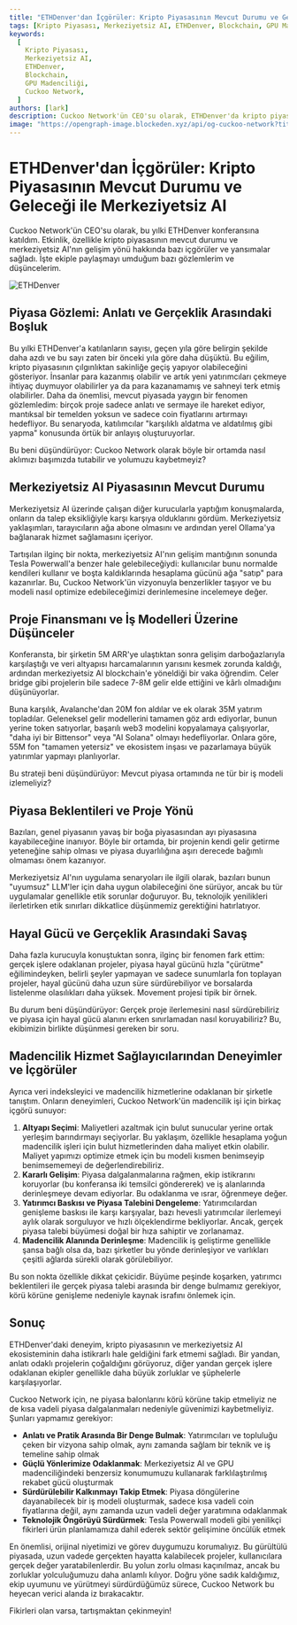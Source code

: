 ```yaml
---
title: "ETHDenver'dan İçgörüler: Kripto Piyasasının Mevcut Durumu ve Geleceği ile Merkeziyetsiz AI"
tags: [Kripto Piyasası, Merkeziyetsiz AI, ETHDenver, Blockchain, GPU Madenciliği]
keywords:
  [
    Kripto Piyasası,
    Merkeziyetsiz AI,
    ETHDenver,
    Blockchain,
    GPU Madenciliği,
    Cuckoo Network,
  ]
authors: [lark]
description: Cuckoo Network'ün CEO'su olarak, ETHDenver'da kripto piyasasının çılgınlıktan sakinliğe geçişini ve merkeziyetsiz AI'nın mevcut durumu ve gelecekteki yönünü gözlemledim. Bu makale, piyasa anlatıları ile gerçeklik arasındaki boşluğu, proje finansman stratejilerini ve teknolojik yeniliklerde etik sınırları nasıl koruyacağımızı araştırıyor.
image: "https://opengraph-image.blockeden.xyz/api/og-cuckoo-network?title=ETHDenver%27dan%20%C4%B0%C3%A7g%C3%B6r%C3%BCler%3A%20Kripto%20Piyasas%C4%B1n%C4%B1n%20Mevcut%20Durumu%20ve%20Gelece%C4%9Fi%20ile%20Merkeziyetsiz%20AI"
---
```


# ETHDenver'dan İçgörüler: Kripto Piyasasının Mevcut Durumu ve Geleceği ile Merkeziyetsiz AI

Cuckoo Network'ün CEO'su olarak, bu yılki ETHDenver konferansına katıldım. Etkinlik, özellikle kripto piyasasının mevcut durumu ve merkeziyetsiz AI'nın gelişim yönü hakkında bazı içgörüler ve yansımalar sağladı. İşte ekiple paylaşmayı umduğum bazı gözlemlerim ve düşüncelerim.

![ETHDenver](https://opengraph-image.blockeden.xyz/api/og-cuckoo-network?title=ETHDenver%27dan%20%C4%B0%C3%A7g%C3%B6r%C3%BCler%3A%20Kripto%20Piyasas%C4%B1n%C4%B1n%20Mevcut%20Durumu%20ve%20Gelece%C4%9Fi%20ile%20Merkeziyetsiz%20AI)

## Piyasa Gözlemi: Anlatı ve Gerçeklik Arasındaki Boşluk

Bu yılki ETHDenver'a katılanların sayısı, geçen yıla göre belirgin şekilde daha azdı ve bu sayı zaten bir önceki yıla göre daha düşüktü. Bu eğilim, kripto piyasasının çılgınlıktan sakinliğe geçiş yapıyor olabileceğini gösteriyor. İnsanlar para kazanmış olabilir ve artık yeni yatırımcıları çekmeye ihtiyaç duymuyor olabilirler ya da para kazanamamış ve sahneyi terk etmiş olabilirler. Daha da önemlisi, mevcut piyasada yaygın bir fenomen gözlemledim: birçok proje sadece anlatı ve sermaye ile hareket ediyor, mantıksal bir temelden yoksun ve sadece coin fiyatlarını artırmayı hedefliyor. Bu senaryoda, katılımcılar "karşılıklı aldatma ve aldatılmış gibi yapma" konusunda örtük bir anlayış oluşturuyorlar.

Bu beni düşündürüyor: Cuckoo Network olarak böyle bir ortamda nasıl aklımızı başımızda tutabilir ve yolumuzu kaybetmeyiz?

## Merkeziyetsiz AI Piyasasının Mevcut Durumu

Merkeziyetsiz AI üzerinde çalışan diğer kurucularla yaptığım konuşmalarda, onların da talep eksikliğiyle karşı karşıya olduklarını gördüm. Merkeziyetsiz yaklaşımları, tarayıcıların ağa abone olmasını ve ardından yerel Ollama'ya bağlanarak hizmet sağlamasını içeriyor.

Tartışılan ilginç bir nokta, merkeziyetsiz AI'nın gelişim mantığının sonunda Tesla Powerwall'a benzer hale gelebileceğiydi: kullanıcılar bunu normalde kendileri kullanır ve boşta kaldıklarında hesaplama gücünü ağa "satıp" para kazanırlar. Bu, Cuckoo Network'ün vizyonuyla benzerlikler taşıyor ve bu modeli nasıl optimize edebileceğimizi derinlemesine incelemeye değer.

## Proje Finansmanı ve İş Modelleri Üzerine Düşünceler

Konferansta, bir şirketin 5M ARR'ye ulaştıktan sonra gelişim darboğazlarıyla karşılaştığı ve veri altyapısı harcamalarının yarısını kesmek zorunda kaldığı, ardından merkeziyetsiz AI blockchain'e yöneldiği bir vaka öğrendim. Celer bridge gibi projelerin bile sadece 7-8M gelir elde ettiğini ve kârlı olmadığını düşünüyorlar.

Buna karşılık, Avalanche'dan 20M fon aldılar ve ek olarak 35M yatırım topladılar. Geleneksel gelir modellerini tamamen göz ardı ediyorlar, bunun yerine token satıyorlar, başarılı web3 modelini kopyalamaya çalışıyorlar, "daha iyi bir Bittensor" veya "AI Solana" olmayı hedefliyorlar. Onlara göre, 55M fon "tamamen yetersiz" ve ekosistem inşası ve pazarlamaya büyük yatırımlar yapmayı planlıyorlar.

Bu strateji beni düşündürüyor: Mevcut piyasa ortamında ne tür bir iş modeli izlemeliyiz?

## Piyasa Beklentileri ve Proje Yönü

Bazıları, genel piyasanın yavaş bir boğa piyasasından ayı piyasasına kayabileceğine inanıyor. Böyle bir ortamda, bir projenin kendi gelir getirme yeteneğine sahip olması ve piyasa duyarlılığına aşırı derecede bağımlı olmaması önem kazanıyor.

Merkeziyetsiz AI'nın uygulama senaryoları ile ilgili olarak, bazıları bunun "uyumsuz" LLM'ler için daha uygun olabileceğini öne sürüyor, ancak bu tür uygulamalar genellikle etik sorunlar doğuruyor. Bu, teknolojik yenilikleri ilerletirken etik sınırları dikkatlice düşünmemiz gerektiğini hatırlatıyor.

## Hayal Gücü ve Gerçeklik Arasındaki Savaş

Daha fazla kurucuyla konuştuktan sonra, ilginç bir fenomen fark ettim: gerçek işlere odaklanan projeler, piyasa hayal gücünü hızla "çürütme" eğilimindeyken, belirli şeyler yapmayan ve sadece sunumlarla fon toplayan projeler, hayal gücünü daha uzun süre sürdürebiliyor ve borsalarda listelenme olasılıkları daha yüksek. Movement projesi tipik bir örnek.

Bu durum beni düşündürüyor: Gerçek proje ilerlemesini nasıl sürdürebiliriz ve piyasa için hayal gücü alanını erken sınırlamadan nasıl koruyabiliriz? Bu, ekibimizin birlikte düşünmesi gereken bir soru.

## Madencilik Hizmet Sağlayıcılarından Deneyimler ve İçgörüler

Ayrıca veri indeksleyici ve madencilik hizmetlerine odaklanan bir şirketle tanıştım. Onların deneyimleri, Cuckoo Network'ün madencilik işi için birkaç içgörü sunuyor:

1. **Altyapı Seçimi**: Maliyetleri azaltmak için bulut sunucular yerine ortak yerleşim barındırmayı seçiyorlar. Bu yaklaşım, özellikle hesaplama yoğun madencilik işleri için bulut hizmetlerinden daha maliyet etkin olabilir. Maliyet yapımızı optimize etmek için bu modeli kısmen benimseyip benimsememeyi de değerlendirebiliriz.
2. **Kararlı Gelişim**: Piyasa dalgalanmalarına rağmen, ekip istikrarını koruyorlar (bu konferansa iki temsilci göndererek) ve iş alanlarında derinleşmeye devam ediyorlar. Bu odaklanma ve ısrar, öğrenmeye değer.
3. **Yatırımcı Baskısı ve Piyasa Talebini Dengeleme**: Yatırımcılardan genişleme baskısı ile karşı karşıyalar, bazı hevesli yatırımcılar ilerlemeyi aylık olarak sorguluyor ve hızlı ölçeklendirme bekliyorlar. Ancak, gerçek piyasa talebi büyümesi doğal bir hıza sahiptir ve zorlanamaz.
4. **Madencilik Alanında Derinleşme**: Madencilik iş geliştirme genellikle şansa bağlı olsa da, bazı şirketler bu yönde derinleşiyor ve varlıkları çeşitli ağlarda sürekli olarak görülebiliyor.

Bu son nokta özellikle dikkat çekicidir. Büyüme peşinde koşarken, yatırımcı beklentileri ile gerçek piyasa talebi arasında bir denge bulmamız gerekiyor, körü körüne genişleme nedeniyle kaynak israfını önlemek için.

## Sonuç

ETHDenver'daki deneyim, kripto piyasasının ve merkeziyetsiz AI ekosisteminin daha istikrarlı hale geldiğini fark etmemi sağladı. Bir yandan, anlatı odaklı projelerin çoğaldığını görüyoruz, diğer yandan gerçek işlere odaklanan ekipler genellikle daha büyük zorluklar ve şüphelerle karşılaşıyorlar.

Cuckoo Network için, ne piyasa balonlarını körü körüne takip etmeliyiz ne de kısa vadeli piyasa dalgalanmaları nedeniyle güvenimizi kaybetmeliyiz. Şunları yapmamız gerekiyor:

- **Anlatı ve Pratik Arasında Bir Denge Bulmak**: Yatırımcıları ve topluluğu çeken bir vizyona sahip olmak, aynı zamanda sağlam bir teknik ve iş temeline sahip olmak
- **Güçlü Yönlerimize Odaklanmak**: Merkeziyetsiz AI ve GPU madenciliğindeki benzersiz konumumuzu kullanarak farklılaştırılmış rekabet gücü oluşturmak
- **Sürdürülebilir Kalkınmayı Takip Etmek**: Piyasa döngülerine dayanabilecek bir iş modeli oluşturmak, sadece kısa vadeli coin fiyatlarına değil, aynı zamanda uzun vadeli değer yaratımına odaklanmak
- **Teknolojik Öngörüyü Sürdürmek**: Tesla Powerwall modeli gibi yenilikçi fikirleri ürün planlamamıza dahil ederek sektör gelişimine öncülük etmek

En önemlisi, orijinal niyetimizi ve görev duygumuzu korumalıyız. Bu gürültülü piyasada, uzun vadede gerçekten hayatta kalabilecek projeler, kullanıcılara gerçek değer yaratabilenlerdir. Bu yolun zorlu olması kaçınılmaz, ancak bu zorluklar yolculuğumuzu daha anlamlı kılıyor. Doğru yöne sadık kaldığımız, ekip uyumunu ve yürütmeyi sürdürdüğümüz sürece, Cuckoo Network bu heyecan verici alanda iz bırakacaktır.

Fikirleri olan varsa, tartışmaktan çekinmeyin!
